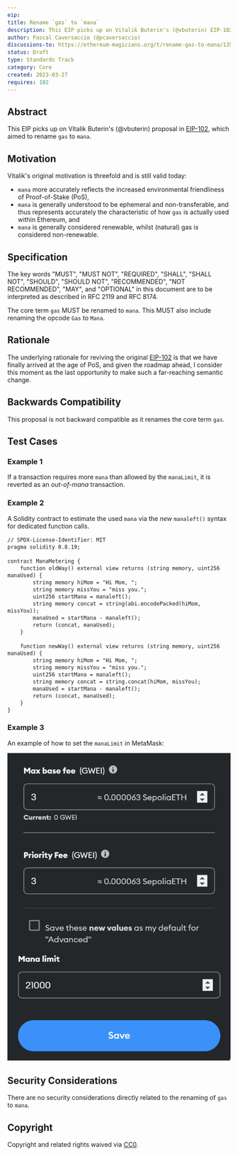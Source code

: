 ```yaml
---
eip:
title: Rename `gas` to `mana`
description: This EIP picks up on Vitalik Buterin's (@vbuterin) EIP-102, which aimed to rename `gas` to `mana`
author: Pascal Caversaccio (@pcaversaccio)
discussions-to: https://ethereum-magicians.org/t/rename-gas-to-mana/13570
status: Draft
type: Standards Track
category: Core
created: 2023-03-27
requires: 102
---
```


## Abstract

This EIP picks up on Vitalik Buterin's (@vbuterin) proposal in [EIP-102](https://github.com/ethereum/EIPs/issues/29), which aimed to rename `gas` to `mana`.

## Motivation

Vitalik's original motivation is threefold and is still valid today:

- `mana` more accurately reflects the increased environmental friendliness of Proof-of-Stake (PoS),
- `mana` is generally understood to be ephemeral and non-transferable, and thus represents accurately the characteristic of how `gas` is actually used within Ethereum, and
- `mana` is generally considered renewable, whilst (natural) gas is considered non-renewable.

## Specification

The key words "MUST", "MUST NOT", "REQUIRED", "SHALL", "SHALL NOT", "SHOULD", "SHOULD NOT", "RECOMMENDED", "NOT RECOMMENDED", "MAY", and "OPTIONAL" in this document are to be interpreted as described in RFC 2119 and RFC 8174.

The core term `gas` MUST be renamed to `mana`. This MUST also include renaming the opcode `Gas` to `Mana`.

## Rationale

The underlying rationale for reviving the original [EIP-102](https://github.com/ethereum/EIPs/issues/29) is that we have finally arrived at the age of PoS, and given the roadmap ahead, I consider this moment as the last opportunity to make such a far-reaching semantic change.

## Backwards Compatibility

This proposal is not backward compatible as it renames the core term `gas`.

## Test Cases

### Example 1

If a transaction requires more `mana` than allowed by the `manaLimit`, it is reverted as an _out-of-mana_ transaction.

### Example 2

A Solidity contract to estimate the used `mana` via the _new_ `manaleft()` syntax for dedicated function calls.

```solidity
// SPDX-License-Identifier: MIT
pragma solidity 0.8.19;

contract ManaMetering {
    function oldWay() external view returns (string memory, uint256 manaUsed) {
        string memory hiMom = "Hi Mom, ";
        string memory missYou = "miss you.";
        uint256 startMana = manaleft();
        string memory concat = string(abi.encodePacked(hiMom, missYou));
        manaUsed = startMana - manaleft();
        return (concat, manaUsed);
    }

    function newWay() external view returns (string memory, uint256 manaUsed) {
        string memory hiMom = "Hi Mom, ";
        string memory missYou = "miss you.";
        uint256 startMana = manaleft();
        string memory concat = string.concat(hiMom, missYou);
        manaUsed = startMana - manaleft();
        return (concat, manaUsed);
    }
}
```

### Example 3

An example of how to set the `manaLimit` in MetaMask:

![MetaMask manaLimit](../assets/eip-rename_gas_to_mana/MetaMask_Mana.png)

## Security Considerations

There are no security considerations directly related to the renaming of `gas` to `mana`.

## Copyright

Copyright and related rights waived via [CC0](../LICENSE.md).
